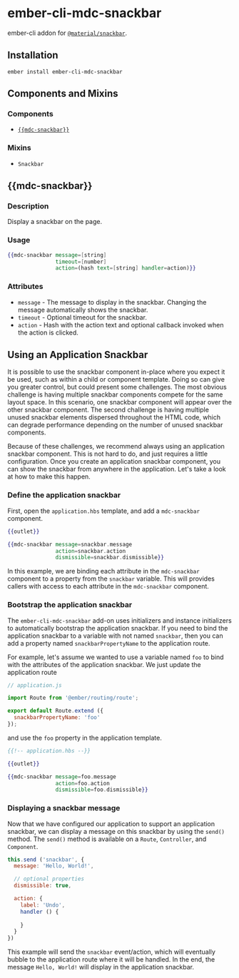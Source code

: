 ember-cli-mdc-snackbar
======================

ember-cli addon for [`@material/snackbar`](https://github.com/material-components/material-components-web/tree/master/packages/mdc-snackbar).

Installation
------------

    ember install ember-cli-mdc-snackbar

Components and Mixins
-----------------------

### Components

* [`{{mdc-snackbar}}`](#mdc-snackbar)

### Mixins

* `Snackbar`


{{mdc-snackbar}}
---------------------

### Description

Display a snackbar on the page.

### Usage

```handlebars
{{mdc-snackbar message=[string]
               timeout=[number]
               action=(hash text=[string] handler=action)}}
```

### Attributes

* `message` - The message to display in the snackbar. Changing the message automatically shows the snackbar.
* `timeout` - Optional timeout for the snackbar.
* `action` - Hash with the action text and optional callback invoked when the action is clicked.

Using an Application Snackbar
------------------------------

It is possible to use the snackbar component in-place where you expect it be used, such as within a child
or component template. Doing so can give you greater control, but could present some challenges. The most 
obvious challenge is having multiple snackbar components compete for the same layout space. In this scenario,
one snackbar component will appear over the other snackbar component. The second challenge is having multiple
unused snackbar elements dispersed throughout the HTML code, which can degrade performance depending on the
number of unused snackbar components.

Because of these challenges, we recommend always using an application snackbar component. This is
not hard to do, and just requires a little configuration. Once you create an application snackbar
component, you can show the snackbar from anywhere in the application. Let's take a look at how to make
this happen.

### Define the application snackbar

First, open the `application.hbs` template, and add a `mdc-snackbar` component.

```handlebars
{{outlet}}

{{mdc-snackbar message=snackbar.message
               action=snackbar.action
               dismissible=snackbar.dismissible}}
```

In this example, we are binding each attribute in the `mdc-snackbar` component to a property from
the `snackbar` variable. This will provides callers with access to each attribute in the `mdc-snackbar`
component. 

### Bootstrap the application snackbar

The `ember-cli-mdc-snackbar` add-on uses initializers and instance initializers to automatically
bootstrap the application snackbar. If you need to bind the application snackbar to a variable
with not named `snackbar`, then you can add a property named `snackbarPropertyName` to the 
application route. 

For example, let's assume we wanted to use a variable named `foo` to bind with the attributes
of the application snackbar. We just update the application route

```javascript
// application.js

import Route from '@ember/routing/route';

export default Route.extend ({
  snackbarPropertyName: 'foo'
});
```

and use the `foo` property in the application template.

```handlebars
{{!-- application.hbs --}}

{{outlet}}

{{mdc-snackbar message=foo.message
               action=foo.action
               dismissible=foo.dismissible}}
```

### Displaying a snackbar message

Now that we have configured our application to support an application snackbar, we can 
display a message on this snackbar by using the `send()` method. The `send()` method is available 
on a `Route`, `Controller`, and `Component`.

```javascript
this.send ('snackbar', {
  message: 'Hello, World!',

  // optional properties
  dismissible: true,

  action: {
    label: 'Undo',
    handler () {
    
    }
  } 
})
```

This example will send the `snackbar` event/action, which will eventually bubble to the
application route where it will be handled. In the end, the message `Hello, World!` will
display in the application snackbar.